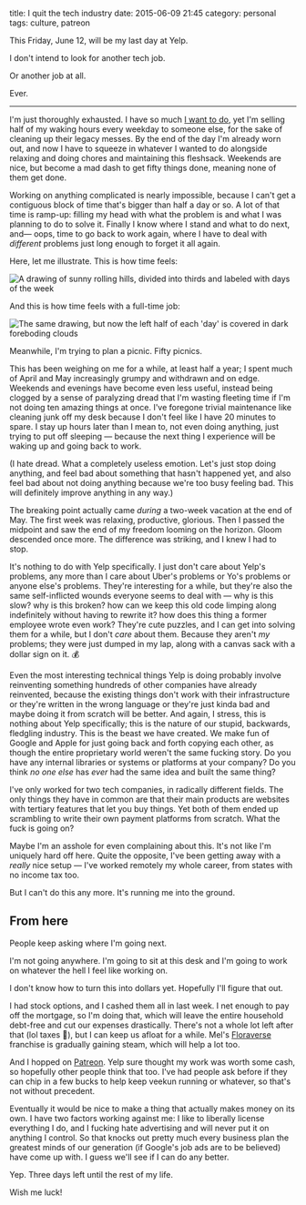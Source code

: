 title: I quit the tech industry
date: 2015-06-09 21:45
category: personal
tags: culture, patreon

This Friday, June 12, will be my last day at Yelp.

I don't intend to look for another tech job.

Or another job at all.

Ever.

<!-- more -->

----

I'm just thoroughly exhausted.  I have so much [I want to do](https://github.com/eevee), yet I'm selling half of my waking hours every weekday to someone else, for the sake of cleaning up their legacy messes.  By the end of the day I'm already worn out, and now I have to squeeze in whatever I wanted to do alongside relaxing and doing chores and maintaining this fleshsack.  Weekends are nice, but become a mad dash to get fifty things done, meaning none of them get done.

Working on anything complicated is nearly impossible, because I can't get a contiguous block of time that's bigger than half a day or so.  A lot of that time is ramp-up: filling my head with what the problem is and what I was planning to do to solve it.  Finally I know where I stand and what to do next, and—  oops, time to go back to work again, where I have to deal with _different_ problems just long enough to forget it all again.

Here, let me illustrate.  This is how time feels:

<img src="/media/2015-06/time-good.png" alt="A drawing of sunny rolling hills, divided into thirds and labeled with days of the week">

And this is how time feels with a full-time job:

<img src="/media/2015-06/time-bad.png" alt="The same drawing, but now the left half of each 'day' is covered in dark foreboding clouds">

Meanwhile, I'm trying to plan a picnic.  Fifty picnics.

This has been weighing on me for a while, at least half a year; I spent much of April and May increasingly grumpy and withdrawn and on edge.  Weekends and evenings have become even less useful, instead being clogged by a sense of paralyzing dread that I'm wasting fleeting time if I'm not doing ten amazing things at once.  I've foregone trivial maintenance like cleaning junk off my desk because I don't feel like I have 20 minutes to spare.  I stay up hours later than I mean to, not even doing anything, just trying to put off sleeping — because the next thing I experience will be waking up and going back to work.

(I hate dread.  What a completely useless emotion.  Let's just stop doing anything, and feel bad about something that hasn't happened yet, and also feel bad about not doing anything because we're too busy feeling bad.  This will definitely improve anything in any way.)

The breaking point actually came _during_ a two-week vacation at the end of May.  The first week was relaxing, productive, glorious.  Then I passed the midpoint and saw the end of my freedom looming on the horizon.  Gloom descended once more.  The difference was striking, and I knew I had to stop.

It's nothing to do with Yelp specifically.  I just don't care about Yelp's problems, any more than I care about Uber's problems or Yo's problems or anyone else's problems.  They're interesting for a while, but they're also the same self-inflicted wounds everyone seems to deal with — why is this slow? why is this broken? how can we keep this old code limping along indefinitely without having to rewrite it? how does this thing a former employee wrote even work?  They're cute puzzles, and I can get into solving them for a while, but I don't _care_ about them.  Because they aren't _my_ problems; they were just dumped in my lap, along with a canvas sack with a dollar sign on it.  💰

Even the most interesting technical things Yelp is doing probably involve reinventing something hundreds of other companies have already reinvented, because the existing things don't work with their infrastructure or they're written in the wrong language or they're just kinda bad and maybe doing it from scratch will be better.  And again, I stress, this is nothing about Yelp specifically; this is the nature of our stupid, backwards, fledgling industry.  This is the beast we have created.  We make fun of Google and Apple for just going back and forth copying each other, as though the entire proprietary world weren't the same fucking story.  Do you have any internal libraries or systems or platforms at your company?  Do you think _no one else_ has _ever_ had the same idea and built the same thing?

I've only worked for two tech companies, in radically different fields.  The only things they have in common are that their main products are websites with tertiary features that let you buy things.  Yet both of them ended up scrambling to write their own payment platforms from scratch.  What the fuck is going on?

Maybe I'm an asshole for even complaining about this.  It's not like I'm uniquely hard off here.  Quite the opposite, I've been getting away with a _really_ nice setup — I've worked remotely my whole career, from states with no income tax too.

But I can't do this any more.  It's running me into the ground.


## From here

People keep asking where I'm going next.

I'm not going anywhere.  I'm going to sit at this desk and I'm going to work on whatever the hell I feel like working on.

I don't know how to turn this into dollars yet.  Hopefully I'll figure that out.

I had stock options, and I cashed them all in last week.  I net enough to pay off the mortgage, so I'm doing that, which will leave the entire household debt-free and cut our expenses drastically.  There's not a whole lot left after that (lol taxes 💸), but I can keep us afloat for a while.  Mel's [Floraverse](http://floraverse.com/) franchise is gradually gaining steam, which will help a lot too.

And I hopped on [Patreon](https://www.patreon.com/eevee).  Yelp sure thought my work was worth some cash, so hopefully other people think that too.  I've had people ask before if they can chip in a few bucks to help keep veekun running or whatever, so that's not without precedent.

Eventually it would be nice to make a thing that actually makes money on its own.  I have two factors working against me: I like to liberally license everything I do, and I fucking hate advertising and will never put it on anything I control.  So that knocks out pretty much every business plan the greatest minds of our generation (if Google's job ads are to be believed) have come up with.  I guess we'll see if I can do any better.

Yep.  Three days left until the rest of my life.

Wish me luck!
